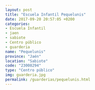 ```yaml
---
layout: post
title: "Escuela Infantil Pequelunis"
date: 2017-09-20 20:57:05 +0200
categories:
- Escuela Infantil
- jaen
- sabiote
- Centro público
- guarderia
name: "Pequelunis"
province: "Jaén"
location: "Sabiote"
code: "23008294"
type: "Centro público"
img: guarderia.jpg
permalink: /guarderias/pequelunis.html
---
```

